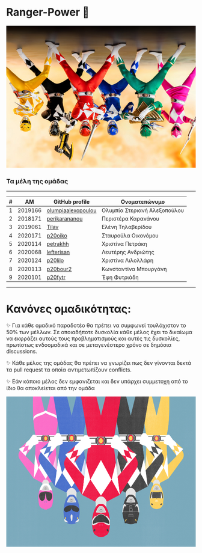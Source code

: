 # Ranger-Power 🌈
![](https://github.com/Ranger-Power/.github/blob/main/profile/photos/b1e1f4b7-8b40-4fa2-bb68-6ef0422c1d3d.jpg)


### Τα μέλη της ομάδας
---
| # | ΑΜ | GitHub profile | Ονοματεπώνυμο |
| -- | -- | -- | -- |
| 1 | 2019166| [olumpiaalexopoulou](https://github.com/olumpiaalexopoulou) | Ολυμπία Στεριανή Αλεξοπούλου |
| 2 | 2018171 | [perikarananou](https://github.com/perikarananou) | Περιστέρα Καρανάνου |
| 3 | 2019061 | [Tilav](https://github.com/tilav) | Ελένη Τηλαβερίδου |
| 4 | 2020171 | [p20oiko](https://github.com/p20oiko) | Σταυρούλα Οικονόμου |
| 5 | 2020114 | [petrakhh](https://github.com/petrakhh) | Χριστίνα Πετράκη |
| 6 | 2020068 | [lefterisan](https://github.com/lefterisan) | Λευτέρης Ανδριώτης |
| 7 | 2020124 | [p20lilo](https://github.com/p20lilo) | Χριστίνα Λιλολλάρη |
| 8 | 2020113 | [p20bour2](https://github.com/p20bour2) | Κωνσταντίνα Μπουργάνη |
| 9 | 2020101 | [p20fytr](https://github.com/p20fytr) | Έφη Φυτριάδη |



___

# Κανόνες ομαδικότητας:

:sparkles: Για κάθε ομαδικό παραδοτέο θα πρέπει να συμφωνεί τουλάχιστον το 50% των μέλλων.
 Σε οποιαδήποτε δυσκολία  κάθε μέλος έχει το δικαίωμα να εκφράζει αυτούς τους προβληματισμούς και αυτές τις δυσκολίες, πρωτίστως ενδοομαδικά και σε μεταγενέστερο χρόνο σε δημόσια discussions.

:sparkles: Κάθε μέλος της ομάδας θα πρέπει να γνωρίζει πως δεν γίνονται δεκτά τα pull request τα οποία αντιμετωπίζουν conflicts. 

:sparkles: Εάν κάποιο μέλος δεν εμφανιζεται και δεν υπάρχει συμμετοχη από το ίδιο θα αποκλείεται από την ομάδα


<img src="https://github.com/Ranger-Power/.github/blob/main/profile/photos/power-rangers_final_wide-d431032be9ea4662eaa3a33f35b6c194dd938d98.jpg" alt="" width="640" height="400">









<!--

**Here are some ideas to get you started:**

🙋‍♀️ A short introduction - what is your organization all about?
🌈 Contribution guidelines - how can the community get involved?
👩‍💻 Useful resources - where can the community find your docs? Is there anything else the community should know?
🍿 Fun facts - what does your team eat for breakfast?
🧙 Remember, you can do mighty things with the power of [Markdown](https://docs.github.com/github/writing-on-github/getting-started-with-writing-and-formatting-on-github/basic-writing-and-formatting-syntax)
-->
